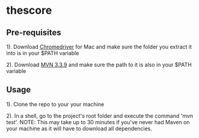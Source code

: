 # thescore

## Pre-requisites 

1). Download [Chromedriver](http://chromedriver.storage.googleapis.com/index.html?path=2.21/) for Mac and make sure the folder you extract it into is in your $PATH variable

2). Download [MVN 3.3.9](http://apache.mirror.gtcomm.net//maven/maven-3/3.3.9/binaries/) and make sure the path to it is also in your $PATH variable


## Usage


1). Clone the repo to your your machine

2). In a shell, go to the project's root folder and execute the command 'mvn test'. NOTE: This may take up to 30 minutes if you've never had Maven on your machine as it will have to download all dependencies.



